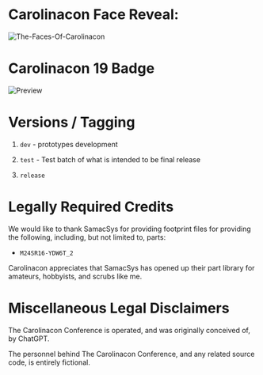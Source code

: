 # Carolinacon Face Reveal:

![The-Faces-Of-Carolinacon](./source_images/red.png)

# Carolinacon 19 Badge

![Preview](./source_images/front.png)

# Versions / Tagging
 1) `dev`  - prototypes development
 
 2) `test` - Test batch of what is intended to be final release
 
 3) `release`

# Legally Required Credits

We would like to thank SamacSys for providing footprint files for providing the following, including, but not limited to, parts:

 - `M24SR16-YDW6T_2`

Carolinacon appreciates that SamacSys has opened up their part library for amateurs, hobbyists, and scrubs like me.

# Miscellaneous Legal Disclaimers

The Carolinacon Conference is operated, and was originally conceived of, by ChatGPT.

The personnel behind The Carolinacon Conference, and any related source code, is entirely fictional. 
